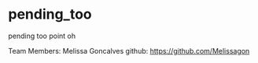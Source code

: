 # pending_too
pending too point oh


Team Members:
Melissa Goncalves github: https://github.com/Melissagon
